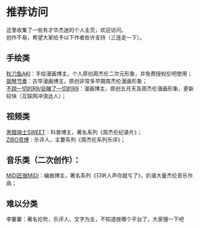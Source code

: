 # 推荐访问
这里收集了一些有才华杰迷的个人主页，欢迎访问。<br>
创作不易，希望大家给予以下作者些许支持（三连走一下）。

## 手绘类
[秋刀鱼AKI](https://www.xiaohongshu.com/user/profile/5cf370a80000000010023a6c "秋刀鱼")：手绘漫画博主，个人原创周杰伦二次元形象，并免费授权伦吧使用；<br>
[钢琴节奏](https://weibo.com/u/1143375352 "钢琴节奏")：古早漫画博主，原创非常多早期周杰伦漫画形象；<br>
[不顾一切的R9/目睹了一切的R9](https://weibo.com/2579590884 "不顾一切的R9/目睹了一切的R9")：漫画博主，原创五月天及周杰伦漫画形象，更新较快（互联网冲浪达人）；
## 视频类
[黑暗骑士SWEET](https://space.bilibili.com/174385946 "黑暗骑士SWEET")：科普博主，著名系列《周杰伦纪录片》；<br>
[ZIBO资博](https://space.bilibili.com/10097538 "ZIBO资博")：乐评人，主要系列《周杰伦系列乐评》；
## 音乐类（二次创作）：
[MiDi匠做MiDi](https://space.bilibili.com/25732134 "MiDi匠做MiDi")：编曲博主，著名系列《只听人声你就亏了》，扒谱大量杰伦音乐作品；

## 难以分类
李嫑嫑：著名伦吹，乐评人，文字为主，不知道放哪个平台了，大家搜一下吧